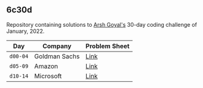 ## 6c30d
Repository containing solutions to [Arsh Goyal's](https://www.linkedin.com/in/arshgoyal/) 30-day coding challenge of January, 2022.

| Day | Company | Problem Sheet |
| ------- | ----------- | -------- |
| `d00-04` | Goldman Sachs | [Link](https://docs.google.com/document/u/1/d/e/2PACX-1vRgrSl5zCl8P92F0qNuJyDF9v8aqfNd1UB9fQWTb-_aohzhPbZ0GOVbXvfnGHgzbWWdkf9gr7ZgM0lj/pub) |
| `d05-09` | Amazon | [Link](https://docs.google.com/document/d/1KH9GVaUCET-y5SL5sg6DAnon9XwRRW-sPiyJ2p7FRLs/edit#) |
| `d10-14` | Microsoft | [Link](https://docs.google.com/document/d/1sSyOTeZBVJExf0oytLVGk6Z34h1usFm4QRkr1Wb5ouk/edit) |